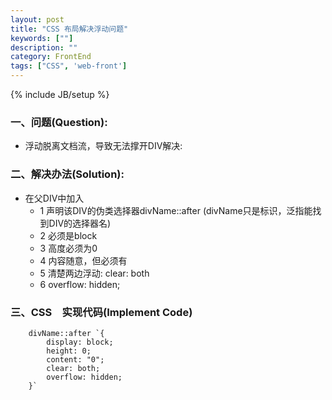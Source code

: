 ```yaml
---
layout: post
title: "CSS 布局解决浮动问题"
keywords: [""]
description: ""
category: FrontEnd
tags: ["CSS", 'web-front']
---
```

{% include JB/setup %}

### 一、问题(Question):
* 浮动脱离文档流，导致无法撑开DIV解决:

### 二、解决办法(Solution):
* 在父DIV中加入
    * 1 声明该DIV的伪类选择器divName::after (divName只是标识，泛指能找到DIV的选择器名)
    * 2 必须是block
    * 3 高度必须为0
    * 4 内容随意，但必须有
    * 5 清楚两边浮动: clear: both
    * 6 overflow: hidden;

### 三、CSS　实现代码(Implement Code)

```
    divName::after `{
        display: block;
        height: 0;
        content: "0";
        clear: both;
        overflow: hidden;
    }`
```

